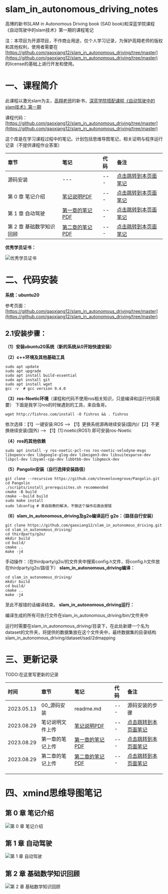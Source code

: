 # slam_in_autonomous_driving_notes

高博的新书SLAM in Autonomous Driving book (SAD book)和深蓝学院课程《自动驾驶中的slam技术》第一期的课程笔记

注：本项目为开源项目，不作商业用途，仅个人学习记录，为保护高翔老师的版权和其他权利，使用者需要在[https://github.com/gaoxiang12/slam_in_autonomous_driving/tree/master](https://github.com/gaoxiang12/slam_in_autonomous_driving/tree/master)
的license的基础上进行开发和使用。

# 一、课程简介

此课程以激光slam为主，[高翔老师](https://github.com/gaoxiang12)的新书，[深蓝学院搭配课程《自动驾驶中的slam技术》第一期](https://www.shenlanxueyuan.com/my/course/615)

课程代码：[https://github.com/gaoxiang12/slam_in_autonomous_driving/tree/master](https://github.com/gaoxiang12/slam_in_autonomous_driving/tree/master)

这个库是在学习课程过程中的笔记。计划包括思维导图笔记，相关证明与程序运行记录（不提供课程作业答案）

|章节|笔记|代码|备注|
|:----|:----|:----|:----|
|源码安装|---|---|[点击跳转到本页面笔记](https://github.com/Longxiaoze/slam_in_autonomous_driving_notes/tree/main#%E4%BA%8C%E4%BB%A3%E7%A0%81%E5%AE%89%E8%A3%85)|
|第 0 章 笔记介绍|[笔记说明PDF](https://github.com/Longxiaoze/slam_in_autonomous_driving_notes/blob/main/notes/%E7%AC%AC%200%20%E7%AB%A0%20%E7%AC%94%E8%AE%B0%E4%BB%8B%E7%BB%8D.pdf)|---|[点击跳转到本页面笔记](https://github.com/Longxiaoze/slam_in_autonomous_driving_notes/tree/main#%E7%AC%AC-0-%E7%AB%A0-%E7%AC%94%E8%AE%B0%E4%BB%8B%E7%BB%8D)|
|第 1 章 自动驾驶|[第一章的笔记PDF](https://github.com/Longxiaoze/slam_in_autonomous_driving_notes/blob/main/notes/%E7%AC%AC%201%20%E7%AB%A0%20%E8%87%AA%E5%8A%A8%E9%A9%BE%E9%A9%B6.pdf)|---|[点击跳转到本页面笔记](https://github.com/Longxiaoze/slam_in_autonomous_driving_notes/tree/main#%E7%AC%AC-1-%E7%AB%A0-%E8%87%AA%E5%8A%A8%E9%A9%BE%E9%A9%B6)|
|第 2 章 基础数学知识回顾|[第二章的笔记PDF](https://github.com/Longxiaoze/slam_in_autonomous_driving_notes/blob/main/notes/%E7%AC%AC%202%20%E7%AB%A0%20%E5%9F%BA%E7%A1%80%E6%95%B0%E5%AD%A6%E7%9F%A5%E8%AF%86%E5%9B%9E%E9%A1%BE.pdf)|---|[点击跳转到本页面笔记](https://github.com/Longxiaoze/slam_in_autonomous_driving_notes/tree/main#%E7%AC%AC-2-%E7%AB%A0-%E5%9F%BA%E7%A1%80%E6%95%B0%E5%AD%A6%E7%9F%A5%E8%AF%86%E5%9B%9E%E9%A1%BE)|



**优秀学员证书：**

![优秀学员证书](https://github.com/Longxiaoze/slam_in_autonomous_driving_notes/blob/main/imgs/graduation.png)

# 二、代码安装

**系统：ubuntu20**

参考页面：[https://github.com/gaoxiang12/slam_in_autonomous_driving/tree/master](https://github.com/gaoxiang12/slam_in_autonomous_driving/tree/master)

## 2.1安装步骤：

**（1）安装ubuntu20系统（新的系统从0开始快速安装）**

**（2）c++环境及其他基础工具**

```plain
sudo apt update
sudo apt upgrade
sudo apt install build-essential
sudo apt install git
sudo apt install wget
gcc -v  # gcc version 9.4.0
```
**（3）ros-****Noetic****环境**（课程和代码不使用ros相关知识，只是编译和运行代码需要）
下面是我学习ros的时候遇到的工具，来自鱼哥。

```plain
wget http://fishros.com/install -O fishros && . fishros
```
依次选择：【1】一键安装:ROS --> 【1】更换系统源再继续安装(国内)/【2】不更换继续安装(国外) --> 【1】[1]:noetic(ROS1) 
即可安装ros-Noetic

**（4）ros的其他依赖**

```plain
sudo apt install -y ros-noetic-pcl-ros ros-noetic-velodyne-msgs libopencv-dev libgoogle-glog-dev libeigen3-dev libsuitesparse-dev libpcl-dev libyaml-cpp-dev libbtbb-dev libgmock-dev
```
**（5）Pangolin安装（自行选择安装路径）**
```plain
git clone --recursive https://github.com/stevenlovegrove/Pangolin.git
cd Pangolin
./scripts/install_prerequisites.sh recommended
cmake -B build
cmake --build build
sudo make install
sudo ldconfig # 来自助教的解决，不做这个操作后面会报错
```
**（6）slam_in_autonomous_driving及g2o编译运行**
**g2o：（路径自行安装）**

```plain
git clone https://github.com/gaoxiang12/slam_in_autonomous_driving.git
cd slam_in_autonomous_driving/
cd thirdparty/g2o/
mkdir build
cd build/
cmake ..
make -j4
```
手动操作：（在thirdparty/g2o/的文件夹中搜索config.h文件，将config.h文件放在thirdparty/g2o/路径下）
**slam_in_autonomous_driving编译：**

```plain
cd slam_in_autonomous_driving/
mkdir build
cd build/
cmake ..
make -j4
```
至此不报错的话编译结束。
**slam_in_autonomous_driving运行：**

编译生成的所有可执行文件在slam_in_autonomous_driving/bin/文件夹中

运行时需要在slam_in_autonomous_driving/目录下，在此处新建一个名为dataset的文件夹，将提供的数据集放在这个文件夹中，最终数据集的目录结构slam_in_autonomous_driving/dataset/sad/2dmapping

# 三、更新记录

TODO:在这里写更新的记录

|时间|章节|笔记|代码|备注|
|:----|:----|:----|:----|:----|
|2023.05.13|00_源码安装|readme.md|---|源码安装的步骤|
|2023.08.29|笔记说明文件上传|[笔记说明PDF](https://github.com/Longxiaoze/slam_in_autonomous_driving_notes/blob/main/notes/%E7%AC%AC%200%20%E7%AB%A0%20%E7%AC%94%E8%AE%B0%E4%BB%8B%E7%BB%8D.pdf)|---|[点击跳转到本页面笔记](https://github.com/Longxiaoze/slam_in_autonomous_driving_notes/tree/main#%E7%AC%AC-0-%E7%AB%A0-%E7%AC%94%E8%AE%B0%E4%BB%8B%E7%BB%8D)|
|2023.08.29|第一章的笔记上传|[第一章的笔记PDF](https://github.com/Longxiaoze/slam_in_autonomous_driving_notes/blob/main/notes/%E7%AC%AC%201%20%E7%AB%A0%20%E8%87%AA%E5%8A%A8%E9%A9%BE%E9%A9%B6.pdf)|---|[点击跳转到本页面笔记](https://github.com/Longxiaoze/slam_in_autonomous_driving_notes/tree/main#%E7%AC%AC-1-%E7%AB%A0-%E8%87%AA%E5%8A%A8%E9%A9%BE%E9%A9%B6)|
|2023.08.29|第二章的笔记上传|[第二章的笔记PDF](https://github.com/Longxiaoze/slam_in_autonomous_driving_notes/blob/main/notes/%E7%AC%AC%202%20%E7%AB%A0%20%E5%9F%BA%E7%A1%80%E6%95%B0%E5%AD%A6%E7%9F%A5%E8%AF%86%E5%9B%9E%E9%A1%BE.pdf)|---|[点击跳转到本页面笔记](https://github.com/Longxiaoze/slam_in_autonomous_driving_notes/tree/main#%E7%AC%AC-2-%E7%AB%A0-%E5%9F%BA%E7%A1%80%E6%95%B0%E5%AD%A6%E7%9F%A5%E8%AF%86%E5%9B%9E%E9%A1%BE)|
|    |    |    |    |    |
|    |    |    |    |    |
|    |    |    |    |    |

# 四、xmind思维导图笔记


## 第 0 章 笔记介绍

![第 0 章 笔记介绍](https://github.com/Longxiaoze/slam_in_autonomous_driving_notes/blob/main/notes/%E7%AC%AC%200%20%E7%AB%A0%20%E7%AC%94%E8%AE%B0%E4%BB%8B%E7%BB%8D_00.png)

## 第 1 章 自动驾驶

![第 1 章 自动驾驶](https://github.com/Longxiaoze/slam_in_autonomous_driving_notes/blob/main/notes/%E7%AC%AC%201%20%E7%AB%A0%20%E8%87%AA%E5%8A%A8%E9%A9%BE%E9%A9%B6_00.png)

## 第 2 章 基础数学知识回顾

![第 2 章 基础数学知识回顾](https://github.com/Longxiaoze/slam_in_autonomous_driving_notes/blob/main/notes/%E7%AC%AC%202%20%E7%AB%A0%20%E5%9F%BA%E7%A1%80%E6%95%B0%E5%AD%A6%E7%9F%A5%E8%AF%86%E5%9B%9E%E9%A1%BE_00.png)
